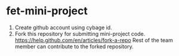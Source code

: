 # fet-mini-project

1. Create github account using cybage id.
2. Fork this repository for submitting mini-project code.
https://help.github.com/en/articles/fork-a-repo
Rest of the team member can contribute to the forked repository.
